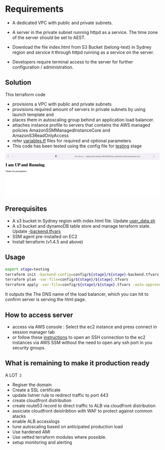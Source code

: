 # Requirements

- A dedicated VPC with public and private subnets.

- A server in the private subnet running httpd as a service. The time zone of the server
should be set to AEST.

- Download the file index.html from S3 Bucket (belong-test) in Sydney
region and service it through httpd running as a service on the server.

- Developers require terminal access to the server for further configuration / administration. 

## Solution

This terraform code

- provisions a VPC with public and private subnets
- provisions required amount of servers in private subnets by using launch template and
- places them in autoscaling group behind an application load balancer. 
- attaches instance profile to servers that contains the AWS managed policies AmazonSSMManagedInstanceCore and AmazonS3ReadOnlyAccess
- refer [variables.tf](variables.tf) files for required and optional parameters
- This code has been tested using the config file for [testing](config/testing/testing.tfvars) stage 

![Running server](images/server-running.png)


## Prerequisites
- A s3 bucket in Sydney region with index.html file. Update [user_data.sh](scripts/user_data.sh)
- A s3 bucket and dynamoDB table store and manage terraform state. Update [<state>-backend.tfvars](config/testing/testing-backend.tfvars)
- SSM agent pre-installed on EC2
- Install terraform (v1.4.5 and above)

## Usage
```sh
export stage=testing
terraform init -backend-config=config/${stage}/${stage}-backend.tfvars
terraform plan -var-file=config/${stage}/${stage}.tfvars
terraform apply -var-file=config/${stage}/${stage}.tfvars -auto-approve
```
It outputs the The DNS name of the load balancer, which you can hit to confirm server is serving the html page. 

## How to access server
- access via AWS console : Select the ec2 instance and press connect in session manager tab
- or follow these [instructions](https://github.com/qoomon/aws-ssm-ec2-proxy-command/tree/master) to open an SSH connection to the ec2 instances via AWS SSM without the need to open any ssh port in you security groups.

## What is remaining to make it production ready

 A LOT :)

 - Regiser the domain
 - Create a SSL certificate 
 - update listner rule to redirect traffic to port 443
 - create cloudfront distribution
 - create route53 record to direct traffic to ALB via cloudfront distribution
 - assiciate cloudfront deistribtion with WAF to protect against common atacks
 - enable ALB accesslogs 
 - tune autoscaling based on anticipated production load
 - Use hardened AMI 
 - Use vetted terraform modules where possible. 
 - setup monitoring and alerting  